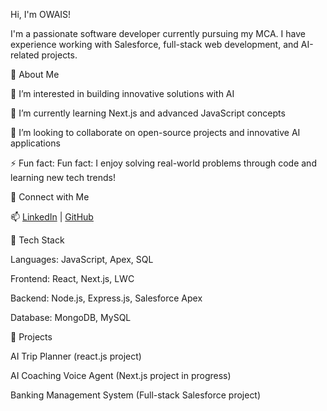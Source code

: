 Hi, I'm OWAIS!

I'm a passionate software developer currently pursuing my MCA. I have experience working with Salesforce, full-stack web development, and AI-related projects.

🔭 About Me

👀 I’m interested in building innovative solutions with AI

🌱 I’m currently learning Next.js and advanced JavaScript concepts

💞️ I’m looking to collaborate on open-source projects and innovative AI applications

⚡ Fun fact: Fun fact: I enjoy solving real-world problems through code and learning new tech trends!

🔗 Connect with Me

📫  [LinkedIn](https://www.linkedin.com/in/iamosk/) | [ GitHub](https://github.com/iamowais7)

🚀 Tech Stack

Languages: JavaScript, Apex, SQL

Frontend: React, Next.js, LWC

Backend: Node.js, Express.js, Salesforce Apex

Database: MongoDB, MySQL

📌 Projects

AI Trip Planner (react.js project)

AI Coaching Voice Agent (Next.js project in progress)

Banking Management System (Full-stack Salesforce project)
<!---
iamowais7/iamowais7 is a ✨ special ✨ repository because its `README.md` (this file) appears on your GitHub profile.
You can click the Preview link to take a look at your changes.
--->

